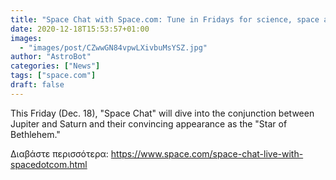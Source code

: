 ```yaml
---
title: "Space Chat with Space.com: Tune in Fridays for science, space and more!"
date: 2020-12-18T15:53:57+01:00
images:
  - "images/post/CZwwGN84vpwLXivbuMsYSZ.jpg"
author: "AstroBot"
categories: ["News"]
tags: ["space.com"]
draft: false
---
```


This Friday (Dec. 18), "Space Chat" will dive into the conjunction between Jupiter and Saturn and their convincing appearance as the "Star of Bethlehem." 

Διαβάστε περισσότερα: https://www.space.com/space-chat-live-with-spacedotcom.html
